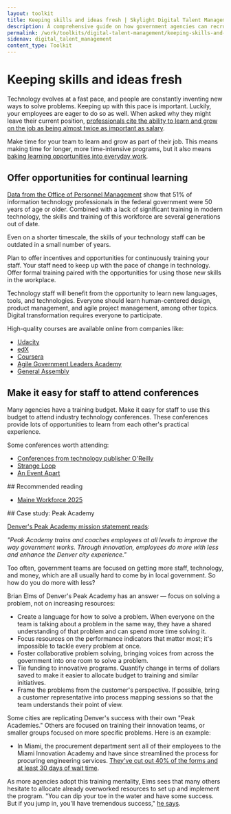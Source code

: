 ```yaml
---
layout: toolkit
title: Keeping skills and ideas fresh | Skylight Digital Talent Management Handbook
description: A comprehensive guide on how government agencies can recruit, hire, onboard, and retain digital talent.
permalink: /work/toolkits/digital-talent-management/keeping-skills-and-ideas-fresh/
sidenav: digital_talent_management
content_type: Toolkit
---
```


# Keeping skills and ideas fresh

Technology evolves at a fast pace, and people are constantly inventing new ways to solve problems. Keeping up with this pace is important. Luckily, your employees are eager to do so as well. When asked why they might leave their current position, [professionals cite the ability to learn and grow on the job as being almost twice as important as salary](https://joshbersin.com/2018/11/corporate-learning-does-drive-happiness-productivity-too/).

Make time for your team to learn and grow as part of their job. This means making time for longer, more time-intensive programs, but it also means [baking learning opportunities into everyday work](https://www2.deloitte.com/us/en/insights/industry/public-sector/future-of-work-in-government.html).

## Offer opportunities for continual learning

[Data from the Office of Personnel Management](https://ourpublicservice.org/publications/mobilizing-tech-talent/) show that 51% of information technology professionals in the federal government were 50 years of age or older. Combined with a lack of significant training in modern technology, the skills and training of this workforce are several generations out of date.

Even on a shorter timescale, the skills of your technology staff can be outdated in a small number of years.

Plan to offer incentives and opportunities for continuously training your staff. Your staff need to keep up with the pace of change in technology. Offer formal training paired with the opportunities for using those new skills in the workplace.

Technology staff will benefit from the opportunity to learn new languages, tools, and technologies. Everyone should learn human-centered design, product management, and agile project management, among other topics. Digital transformation requires everyone to participate.

High-quality courses are available online from companies like:

- [Udacity](https://www.udacity.com/)
- [edX](https://www.edx.org/)
- [Coursera](https://www.coursera.org/)
- [Agile Government Leaders Academy](https://www.agilegovleaders.org/academy/)
- [General Assembly](https://generalassemb.ly/)

## Make it easy for staff to attend conferences

Many agencies have a training budget. Make it easy for staff to use this budget to attend industry technology conferences. These conferences provide lots of opportunities to learn from each other's practical experience.

Some conferences worth attending:

- [Conferences from technology publisher O'Reilly](https://www.oreilly.com/conferences/)
- [Strange Loop](https://www.thestrangeloop.com/)
- [An Event Apart](https://aneventapart.com/)

<div class="callout--note" markdown='1'>
## Recommended reading

- [Maine Workforce 2025](https://www.maine.gov/bhr/sites/maine.gov.bhr/files/inline-files/MaineWorkforce2025.pdf)
</div>

<div class="callout callout--case-study" markdown="1">
## Case study: Peak Academy

[Denver's Peak Academy mission statement reads](https://www.denvergov.org/content/denvergov/en/mayors-office/programs-initiatives/peak-performance/peak-academy/About.html):

*"Peak Academy trains and coaches employees at all levels to improve the way government works. Through innovation, employees do more with less and enhance the Denver city experience."*

Too often, government teams are focused on getting more staff, technology, and money, which are all usually hard to come by in local government. So how do you do more with less?

Brian Elms of Denver's Peak Academy has an answer — focus on solving a problem, not on increasing resources:

- Create a language for how to solve a problem. When everyone on the team is talking about a problem in the same way, they have a shared understanding of that problem and can spend more time solving it.
- Focus resources on the performance indicators that matter most; it's impossible to tackle every problem at once.
- Foster collaborative problem solving, bringing voices from across the government into one room to solve a problem.
- Tie funding to innovative programs. Quantify change in terms of dollars saved to make it easier to allocate budget to training and similar initiatives.
- Frame the problems from the customer's perspective. If possible, bring a customer representative into process mapping sessions so that the team understands their point of view.

Some cities are replicating Denver's success with their own "Peak Academies." Others are focused on training their innovation teams, or smaller groups focused on more specific problems. Here is an example:
- In Miami, the procurement department sent all of their employees to the Miami Innovation Academy and have since streamlined the process for procuring engineering services. [They've cut out 40% of the forms and at least 30 days of wait time](https://medium.com/@BloombergCities/what-happens-when-an-entire-city-department-is-trained-to-innovate-b8ff4772161b).

As more agencies adopt this training mentality, Elms sees that many others hesitate to allocate already overworked resources to set up and implement the program. "You can dip your toe in the water and have some success. But if you jump in, you'll have tremendous success," [he says](https://medium.com/@BloombergCities/replicating-denvers-peak-academy-a-conversation-with-brian-elms-8a24d5b5be0e).
</div>
